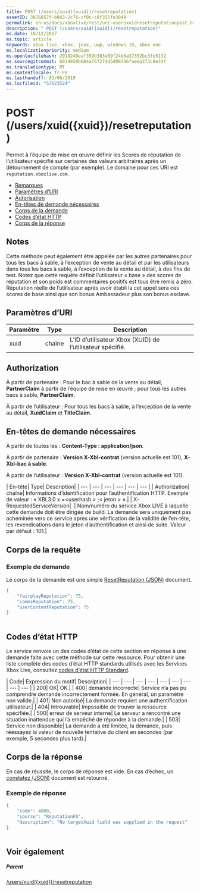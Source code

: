 ```yaml
---
title: POST (/users/xuid({xuid})/resetreputation)
assetID: 3b76857f-b043-2c76-cf0c-c8f355fe3849
permalink: en-us/docs/xboxlive/rest/uri-usersxuidresetreputationpost.html
description: " POST (/users/xuid({xuid})/resetreputation)"
ms.date: 10/12/2017
ms.topic: article
keywords: xbox live, xbox, jeux, uwp, windows 10, xbox one
ms.localizationpriority: medium
ms.openlocfilehash: 2918249eaf359b383e89f24b8a37352bc3fe5132
ms.sourcegitcommit: b034650b684a767274d5d88746faeea373c8e34f
ms.translationtype: MT
ms.contentlocale: fr-FR
ms.lasthandoff: 03/06/2019
ms.locfileid: "57623524"
---
```

# <a name="post-usersxuidxuidresetreputation"></a>POST (/users/xuid({xuid})/resetreputation)
Permet à l’équipe de mise en œuvre définir les Scores de réputation de l’utilisateur spécifié sur certaines des valeurs arbitraires après un détournement de compte (par exemple). Le domaine pour ces URI est `reputation.xboxlive.com`.
 
  * [Remarques](#ID4EV)
  * [Paramètres d’URI](#ID4E5)
  * [Autorisation](#ID4EJB)
  * [En-têtes de demande nécessaires](#ID4E5B)
  * [Corps de la demande](#ID4EYD)
  * [Codes d’état HTTP](#ID4EOE)
  * [Corps de la réponse](#ID4EQH)
 
<a id="ID4EV"></a>

 
## <a name="remarks"></a>Notes
 
Cette méthode peut également être appelée par les autres partenaires pour tous les bacs à sable, à l’exception de vente au détail et par les utilisateurs dans tous les bacs à sable, à l’exception de la vente au détail, à des fins de test. Notez que cette requête définit l’utilisateur « base » des scores de réputation et son poids est commentaires positifs est tous être remis à zéro. Réputation réelle de l’utilisateur après avoir établi la cet appel sera ces scores de base ainsi que son bonus Ambassadeur plus son bonus esclave.
  
<a id="ID4E5"></a>

 
## <a name="uri-parameters"></a>Paramètres d’URI
 
| Paramètre| Type| Description| 
| --- | --- | --- | 
| xuid| chaîne| L’ID d’utilisateur Xbox (XUID) de l’utilisateur spécifié.| 
  
<a id="ID4EJB"></a>

 
## <a name="authorization"></a>Authorization
 
À partir de partenaire : Pour le bac à sable de la vente au détail, **PartnerClaim** à partir de l’équipe de mise en œuvre ; pour tous les autres bacs à sable, **PartnerClaim**.
 
À partir de l’utilisateur : Pour tous les bacs à sable, à l’exception de la vente au détail, **XuidClaim** et **TitleClaim**.
  
<a id="ID4E5B"></a>

 
## <a name="required-request-headers"></a>En-têtes de demande nécessaires
 
À partir de toutes les : **Content-Type : application/json**.
 
À partir de partenaire : **Version X-Xbl-contrat** (version actuelle est 101), **X-Xbl-bac à sable**.
 
À partir de l’utilisateur : **Version X-Xbl-contrat** (version actuelle est 101).
 
| En-tête| Type| Description| 
| --- | --- | --- | --- | --- | --- | 
| Authorization| chaîne| Informations d’identification pour l’authentification HTTP. Exemple de valeur : « XBL3.0 x =&lt;userhash > ;&lt; jeton > ».| 
| X-RequestedServiceVersion|  | Nom/numéro du service Xbox LIVE à laquelle cette demande doit être dirigée de build. La demande sera uniquement pas acheminée vers ce service après une vérification de la validité de l’en-tête, les revendications dans le jeton d’authentification et ainsi de suite. Valeur par défaut : 101.| 
  
<a id="ID4EYD"></a>

 
## <a name="request-body"></a>Corps de la requête
 
<a id="ID4E5D"></a>

 
### <a name="sample-request"></a>Exemple de demande
 
Le corps de la demande est une simple [ResetReputation (JSON)](../../json/json-resetreputation.md) document.
 

```cpp
{
    "fairplayReputation": 75,
    "commsReputation": 75,
    "userContentReputation": 75
}
      
```

   
<a id="ID4EOE"></a>

 
## <a name="http-status-codes"></a>Codes d’état HTTP
 
Le service renvoie un des codes d’état de cette section en réponse à une demande faite avec cette méthode sur cette ressource. Pour obtenir une liste complète des codes d’état HTTP standards utilisés avec les Services Xbox Live, consultez [codes d’état HTTP Standard](../../additional/httpstatuscodes.md).
 
| Code| Expression du motif| Description| 
| --- | --- | --- | --- | --- | --- | --- | --- | --- | 
| 200| OK| OK.| 
| 400| demande incorrecte| Service n’a pas pu comprendre demande incorrectement formée. En général, un paramètre non valide.| 
| 401| Non autorisé| La demande requiert une authentification utilisateur.| 
| 404| Introuvable| Impossible de trouver la ressource spécifiée.| 
| 500| erreur de serveur interne| Le serveur a rencontré une situation inattendue qui l’a empêché de répondre à la demande.| 
| 503| Service non disponible| La demande a été limitée, la demande, puis réessayez la valeur de nouvelle tentative du client en secondes (par exemple, 5 secondes plus tard).| 
  
<a id="ID4EQH"></a>

 
## <a name="response-body"></a>Corps de la réponse
 
En cas de réussite, le corps de réponse est vide. En cas d’échec, un [constatez (JSON)](../../json/json-serviceerror.md) document est retourné.
 
<a id="ID4E3H"></a>

 
### <a name="sample-response"></a>Exemple de réponse
 

```cpp
{
    "code": 4000,
    "source": "ReputationFD",
    "description": "No targetXuid field was supplied in the request"
}
         
```

   
<a id="ID4EHAAC"></a>

 
## <a name="see-also"></a>Voir également
 
<a id="ID4EJAAC"></a>

 
##### <a name="parent"></a>Parent 

[/users/xuid({xuid})/resetreputation](uri-usersxuidresetreputation.md)

   